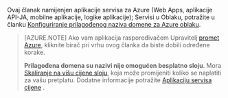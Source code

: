 Ovaj članak namijenjen aplikacije servisa za Azure (Web Apps, aplikacije API-JA, mobilne aplikacije, logike aplikacije); Servisi u Oblaku, potražite u članku [Konfiguriranje prilagođenog naziva domene za Azure oblaku](../articles/cloud-services/cloud-services-custom-domain-name.md).

> [AZURE.NOTE]  Ako vam aplikacija raspoređivačem Upravitelj [promet Azure](https://azure.microsoft.com/services/traffic-manager/), kliknite birač pri vrhu ovog članka da biste dobili određene korake.
>
> **Prilagođena domena su nazivi nije omogućen besplatno sloju**. Mora [Skaliranje na višu cijene sloju](../articles/app-service-web/web-sites-scale.md), koja može promijeniti koliko se naplatiti za vašu pretplatu. Dodatne informacije potražite [Aplikaciju servisa cijene](https://azure.microsoft.com/pricing/details/app-service/) .